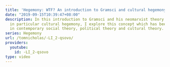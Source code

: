 ```yaml
---
title: 'Hegemony: WTF? An introduction to Gramsci and cultural hegemony'
date: "2019-09-15T10:39:47+08:00"
description: In this introduction to Gramsci and his neomarxist theory of hegemony,
  in particular cultural hegemony, I explore this concept which has been hugely influential
  in contemporary social theory, political theory and cultural theory.
series: Hegemony
url: /tomnicholas/-LI_2-qsovo/
providers:
  youtube:
    id: -LI_2-qsovo
type: video
---
```

